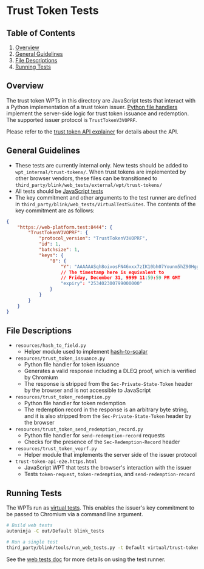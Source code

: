 # Trust Token Tests

## Table of Contents

1. [Overview](#overview)
1. [General Guidelines](#general-guidelines)
1. [File Descriptions](#file-descriptions)
1. [Running Tests](#running-tests)

## Overview

The trust token WPTs in this directory are JavaScript tests that interact with a Python implementation of a trust token issuer.
[Python file handlers](https://web-platform-tests.org/writing-tests/python-handlers/index.html) implement the server-side logic for trust token issuance and redemption.
The supported issuer protocol is `TrustTokenV3VOPRF`.

Please refer to the [trust token API explainer](https://github.com/WICG/trust-token-api) for details about the API.

## General Guidelines

- These tests are currently internal only. New tests should be added to `wpt_internal/trust-tokens/`. When trust tokens are implemented by other browser vendors, these files can be transitioned to `third_party/blink/web_tests/external/wpt/trust-tokens/`
- All tests should be [JavaScript tests](https://web-platform-tests.org/writing-tests/testharness.html)
- The key commitment and other arguments to the test runner are defined in `third_party/blink/web_tests/VirtualTestSuites`. The contents of the key commitment are as follows:
```json
{
    "https://web-platform.test:8444": {
        "TrustTokenV3VOPRF": {
            "protocol_version": "TrustTokenV3VOPRF",
            "id": 1,
            "batchsize": 1,
            "keys": {
                "0": {
                    "Y": "AAAAAASqh8oivosFN46xxx7zIK10bh07Younm5hZ90HgglQqOFUC8l2/VSlsOlReOHJ2CrfJ6CG1adnTkKJhZ0BtbSPWBwviQtdl64MWJc7sSg9HPvWfTjDigX5ihbzihG8V8aA=",
                    // The timestamp here is equivalent to
                    // Friday, December 31, 9999 11:59:59 PM GMT
                    "expiry": "253402300799000000"
                }
            }
        }
    }
}
```

## File Descriptions

- `resources/hash_to_field.py`
  - Helper module used to implement [hash-to-scalar](https://github.com/WICG/trust-token-api/blob/main/ISSUER_PROTOCOL.md#serializationhashing-1)
- `resources/trust_token_issuance.py`
  - Python file handler for token issuance
  - Generates a valid response including a DLEQ proof, which is verified by Chromium
  - The response is stripped from the `Sec-Private-State-Token` header by the browser and is not accessible to JavaScript
- `resources/trust_token_redemption.py`
  - Python file handler for token redemption
  - The redemption record in the response is an arbitrary byte string, and it is also stripped from the `Sec-Private-State-Token` header by the browser
- `resources/trust_token_send_redemption_record.py`
  - Python file handler for `send-redemption-record` requests
  - Checks for the presence of the `Sec-Redemption-Record` header
- `resources/trust_token_voprf.py`
  - Helper module that implements the server side of the issuer protocol
- `trust-token-api-e2e.https.html`
  - JavaScript WPT that tests the browser's interaction with the issuer
  - Tests `token-request`, `token-redemption`, and `send-redemption-record`

## Running Tests

The WPTs run as [virtual tests](https://source.chromium.org/chromium/chromium/src/+/main:third_party/blink/web_tests/VirtualTestSuites). This enables the issuer's key commitment to be passed to Chromium via a command line argument.

```bash
# Build web tests
autoninja -C out/Default blink_tests

# Run a single test
third_party/blink/tools/run_web_tests.py -t Default virtual/trust-tokens/wpt_internal/trust-tokens/trust-token-api-e2e.https.html
```

See the [web tests doc](https://chromium.googlesource.com/chromium/src/+/HEAD/docs/testing/web_tests.md#running-the-tests) for more details on using the test runner.
